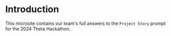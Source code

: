 # Introduction

This microsite contains our team's full answers to the `Project Story` prompt for the 2024 Theta Hackathon. 
